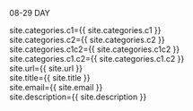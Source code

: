 08-29
DAY

site.categories.c1={{ site.categories.c1 }}<br>
site.categories.c2={{ site.categories.c2 }}<br>
site.categories.c1c2={{ site.categories.c1c2 }}<br>
site.categories.c1.c2={{ site.categories.c1.c2 }}<br>
site.url={{ site.url }}<br>
site.title={{ site.title }}<br>
site.email={{ site.email }}<br>
site.description={{ site.description }}<br>
<br>
<br>
<br>
<br>
<br>
<br>
<br>
